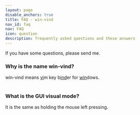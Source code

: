 ```yaml
---
layout: page
disable_anchors: true
title: FAQ - win-vind
nav_id: faq
nav: FAQ
icon: question
description: frequently asked questions and these answers
---
```

If you have some questions, please send me.


### Why is the name win-vind?  
win-vind means <u>vi</u>m key b<u>ind</u>er for <u>win</u>dows.  
<br>

### What is the GUI visual mode?  
It is the same as holding the mouse left pressing.  
<br>
